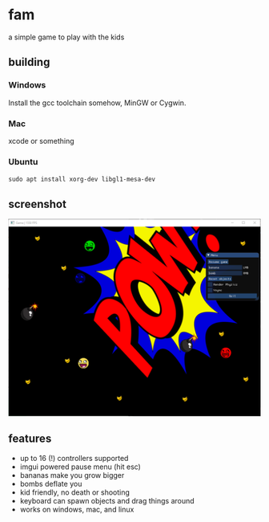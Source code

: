# fam

a simple game to play with the kids

## building

### Windows

Install the gcc toolchain somehow, MinGW or Cygwin.

### Mac

xcode or something

### Ubuntu

```
sudo apt install xorg-dev libgl1-mesa-dev
```

## screenshot

![Screenshot1](/ss01.png?raw=true "Screenshot 1")

## features

- up to 16 (!) controllers supported
- imgui powered pause menu (hit esc)
- bananas make you grow bigger
- bombs deflate you
- kid friendly, no death or shooting
- keyboard can spawn objects and drag things around
- works on windows, mac, and linux
